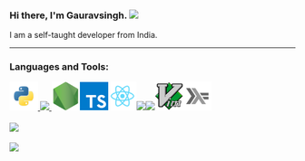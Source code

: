 ### Hi there, I'm Gauravsingh. <img src="https://raw.githubusercontent.com/MartinHeinz/MartinHeinz/master/wave.gif" width="30px">
I am a self-taught developer from India.
<hr>


### Languages and Tools:

<a href="https://python.org" /><img height="50" src="https://raw.githubusercontent.com/github/explore/80688e429a7d4ef2fca1e82350fe8e3517d3494d/topics/python/python.png">
<a href="https://isocpp.org/" /><img height="50" src="https://avatars.githubusercontent.com/u/13841574?s=200&v=4">
<a href="https://nodejs.org" /><img height="50" src="https://raw.githubusercontent.com/github/explore/80688e429a7d4ef2fca1e82350fe8e3517d3494d/topics/nodejs/nodejs.png"><a href="https://www.typescriptlang.org/"/><img height="50" src="https://raw.githubusercontent.com/github/explore/80688e429a7d4ef2fca1e82350fe8e3517d3494d/topics/typescript/typescript.png"><a href="https://reactjs.org/"><img height="50" src="https://raw.githubusercontent.com/github/explore/80688e429a7d4ef2fca1e82350fe8e3517d3494d/topics/react/react.png"><a href="https://nextjs.org"/><img height="50" src="https://assets.vercel.com/image/upload/v1607554385/repositories/next-js/next-logo.png"><a href="https://www.mongodb.com/"/><img height="50" src="https://www.logolynx.com/images/logolynx/f4/f436442c17fa509c78e28aa28c76b923.png" /><a href="https://www.vim.org/" /><img height="50" src="https://raw.githubusercontent.com/github/explore/80688e429a7d4ef2fca1e82350fe8e3517d3494d/topics/vim/vim.png"><a href="https://www.haskell.org/" /><img height="50" src="https://raw.githubusercontent.com/github/explore/80688e429a7d4ef2fca1e82350fe8e3517d3494d/topics/haskell/haskell.png">
<br>
<br>
<img align="center" src="https://github-readme-stats.vercel.app/api?username=gauravsingh5&show_icons=true&title_color=fff&icon_color=79ff97&text_color=9f9f9f&bg_color=151515&count_private=true" />
<br>
<br>
<img align="center" src="https://github-readme-stats.vercel.app/api/top-langs/?username=gauravsingh5&hide=html,jupyter%20notebook&show_icons=true&title_color=fff&icon_color=79ff97&text_color=9f9f9f&bg_color=151515&langs_count=8" />
